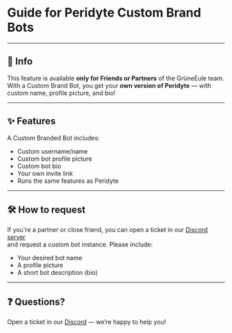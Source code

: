 # Guide for Peridyte Custom Brand Bots

---

## 📜 Info

This feature is available **only for Friends or Partners** of the GrüneEule team.  
With a Custom Brand Bot, you get your **own version of Peridyte** — with custom name, profile picture, and bio!

---

## ✨ Features

A Custom Branded Bot includes:

- Custom username/name
- Custom bot profile picture
- Custom bot bio
- Your own invite link
- Runs the same features as Peridyte

---

## 🛠️ How to request

If you're a partner or close friend, you can open a ticket in our [Discord server](https://grueneeule.de/dc)  
and request a custom bot instance. Please include:

- Your desired bot name
- A profile picture
- A short bot description (bio)

---

## ❓ Questions?

Open a ticket in our [Discord](https://grueneeule.de/dc) — we’re happy to help you!
